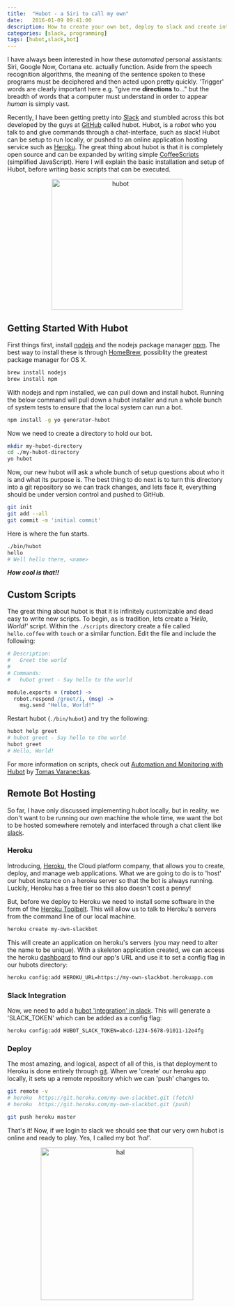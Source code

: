 ```yaml
---
title:  "Hubot - a Siri to call my own"
date:   2016-01-09 09:41:00
description: How to create your own bot, deploy to slack and create interactions
categories: [slack, programming]
tags: [hubot,slack,bot]
---
```


I have always been interested in how these _automated_ personal assistants: Siri, Google Now, Cortana etc. actually function. Aside from the speech recognition algorithms, the meaning of the sentence spoken to these programs must be deciphered and then acted upon pretty quickly. 'Trigger' words are clearly important here e.g. "give me __directions__ to..." but the breadth of words that a computer must understand in order to appear _human_ is simply vast.

Recently, I have been getting pretty into [Slack](https://slack.com/) and stumbled across this bot developed by the guys at [GitHub](https://github.com/) called hubot. Hubot, is a _robot_ who you talk to and give commands through a chat-interface, such as slack! Hubot can be setup to run locally, or pushed to an online application hosting service such as [Heroku](https://dashboard.heroku.com/). The great thing about hubot is that it is completely open source and can be expanded by writing simple [CoffeeScripts](http://coffeescript.org/) (simplified JavaScript). Here I will explain the basic installation and setup of Hubot, before writing basic scripts that can be executed.

<center><img src="/assets/images/hubot/hubot.jpg" alt="hubot" style="width: 300px;"/></center>

## Getting Started With Hubot

First things first, install [nodejs](https://nodejs.org/en/) and the nodejs package manager [npm](https://www.npmjs.com/). The best way to install these is through [HomeBrew](http://brew.sh/), possiblity the greatest package manager for OS X.

```bash
brew install nodejs
brew install npm
```

With nodejs and npm installed, we can pull down and install hubot. Running the below command will pull down a hubot installer and run a whole bunch of system tests to ensure that the local system can run a bot.

```bash
npm install -g yo generator-hubot
```

Now we need to create a directory to hold our bot.

```bash
mkdir my-hubot-directory
cd ./my-hubot-directory
yo hubot
```

Now, our new hubot will ask a whole bunch of setup questions about who it is and what its purpose is. The best thing to do next is to turn this directory into a git repository so we can track changes, and lets face it, everything should be under version control and pushed to GitHub.

```bash
git init
git add --all
git commit -m 'initial commit'
```

Here is where the fun starts.

```bash
./bin/hubot
hello
# Well hello there, <name>
```

___How cool is that!!___

## Custom Scripts

The great thing about hubot is that it is infinitely customizable and dead easy to write new scripts. To begin, as is tradition, lets create a _'Hello, World!'_ script. Within the `./scripts` directory create a file called `hello.coffee` with `touch` or a similar function. Edit the file and include the following:

```CoffeeScript
# Description:
#   Greet the world
#
# Commands:
#   hubot greet - Say hello to the world

module.exports = (robot) ->
  robot.respond /greet/i, (msg) ->
    msg.send "Hello, World!"
```

Restart hubot (`./bin/hubot`) and try the following:

```bash
hubot help greet
# hubot greet - Say hello to the world
hubot greet
# Hello, World!
```

For more information on scripts, check out [Automation and Monitoring with Hubot](https://leanpub.com/automation-and-monitoring-with-hubot/) by [Tomas Varaneckas](https://github.com/spajus).

## Remote Bot Hosting

So far, I have only discussed implementing hubot locally, but in reality, we don't want to be running our own machine the whole time, we want the bot to be hosted somewhere remotely and interfaced through a chat client like [slack](https://slack.com/).

### Heroku

Introducing, [Heroku](https://heroku.com/), the Cloud platform company, that allows you to create, deploy, and manage web applications. What we are going to do is to 'host' our hubot instance on a heroku server so that the bot is always running. Luckily, Heroku has a free tier so this also doesn't cost a penny!

But, before we deploy to Heroku we need to install some software in the form of the [Heroku Toolbelt](https://toolbelt.heroku.com/). This will allow us to talk to Heroku's servers from the command line of our local machine.

```bash
heroku create my-own-slackbot
```

This will create an application on heroku's servers (you may need to alter the name to be unique). With a skeleton application created, we can access the heroku [dashboard](https://dashboard.heroku.com/) to find our app's URL and use it to set a config flag in our hubots directory:

```bash
heroku config:add HEROKU_URL=https://my-own-slackbot.herokuapp.com
```

### Slack Integration

Now, we need to add a [hubot 'integration' in slack](http://my.slack.com/services/new/hubot). This will generate a 'SLACK_TOKEN' which can be added as a config flag:

```bash
heroku config:add HUBOT_SLACK_TOKEN=abcd-1234-5678-91011-12e4fg
```

### Deploy

The most amazing, and logical, aspect of all of this, is that deployment to Heroku is done entirely through [git](https://git-scm.com/). When we 'create' our heroku app locally, it sets up a remote repository which we can 'push' changes to.

```bash
git remote -v
# heroku  https://git.heroku.com/my-own-slackbot.git (fetch)
# heroku  https://git.heroku.com/my-own-slackbot.git (push)

git push heroku master
```

That's it! Now, if we login to slack we should see that our very own hubot is online and ready to play. Yes, I called my bot _'hal'_.

<center><img src="/assets/images/hubot/hal.jpg" alt="hal" style="width: 350px;"/></center>
